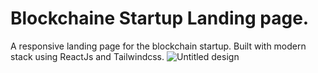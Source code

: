 # Blockchaine Startup Landing page.
A responsive landing page for the blockchain startup. Built with modern stack using ReactJs and Tailwindcss.
![Untitled design](https://github.com/Dev-Sarmad/landing-page/assets/111682412/cc4dd30e-047c-4b94-a923-4742b4c60a89)
